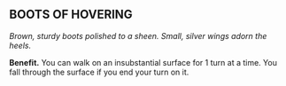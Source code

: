## BOOTS OF HOVERING

_Brown, sturdy boots polished to a sheen. Small, silver wings adorn the heels._

**Benefit.** You can walk on an insubstantial surface for 1 turn at a time. You fall through the surface if you end your turn on it.

